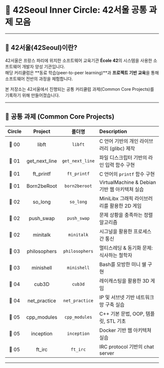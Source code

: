 # 🌌 42Seoul Inner Circle: 42서울 공통 과제 모음

---

## 📖 42서울(42Seoul)이란?

42서울은 프랑스 파리에 위치한 소프트웨어 교육기관 **École 42**의 시스템을 사용한 소프트웨어 개발자 양성 기관입니다. <br>
해당 커리큘럼은 **동료 학습(peer-to-peer learning)**과 **프로젝트 기반 교육**을 통해 소프트웨어 전반의 과정을 체험합니다. <br>

본 저장소는 42서울에서 진행되는 공통 커리큘럼 과제(Common Core Projects)를 기록하기 위해 만들어졌습니다.

---

## 📂 공통 과제 (Common Core Projects)

| Circle |    Project    |     폴더명      | Description                                   |
| :----: | :-----------: | :-------------: | :-------------------------------------------- |
| 🥚 00  |     libft     |     `libft`     | C 언어 기반의 개인 라이브러리 (glibc) 제작    |
| 🐥 01  | get_next_line | `get_next_line` | 파일 디스크립터 기반의 라인 입력 함수 구현    |
| 🐤 01  |   ft_printf   |   `ft_printf`   | C 언어의 `printf` 함수 구현                   |
| 🐣 01  |  Born2beRoot  |  `born2beroot`  | VirtualMachine & Debian 기반 웹 아키텍쳐 실습 |
| 🐥 02  |    so_long    |    `so_long`    | MiniLibx 그래픽 라이브러리를 활용한 2D 게임   |
| 🐤 02  |   push_swap   |   `push_swap`   | 문제 상황을 충족하는 정렬 알고리즘            |
| 🐣 02  |   minitalk    |   `minitalk`    | 시그널을 활용한 프로세스 간 통신              |
| 🐥 03  | philosophers  | `philosophers`  | 멀티스레딩 & 동기화 문제: 식사하는 철학자     |
| 🐤 03  |   minishell   |   `minishell`   | Bash를 모방한 미니 쉘 구현                    |
| 🦊 04  |     cub3D     |     `cub3d`     | 레이캐스팅을 활용한 3D 게임                   |
| 🦉 04  | net_practice  | `net_practice`  | IP 및 서브넷 기반 네트워크 망 구축 실습       |
| 🦅 05  |  cpp_modules  |  `cpp_modules`  | C++ 기본 문법, OOP, 템플릿, STL 기초          |
| 🐺 05  |   inception   |   `inception`   | Docker 기반 웹 아키텍쳐 실습                  |
| 🐉 05  |    ft_irc     |    `ft_irc`     | IRC protocol 기반의 chat server               |

---
